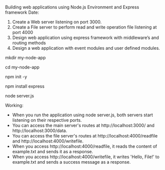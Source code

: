 Building web applications using Node.js Environment and Express framework
Date:
1. Create a Web server listening on port 3000.
2. Create a File server to perform read and write operation file listening at port 4000
3. Design web application using express framework with middleware’s and routing methods
4. Design a web application with event modules and user defined modules.


mkdir my-node-app

cd my-node-app

npm init -y

npm install express

node server.js


Working:

- When you run the application using node server.js, both servers start listening on their respective ports.
- You can access the main server's routes at http://localhost:3000/ and http://localhost:3000/data.
- You can access the file server's routes at http://localhost:4000/readfile and http://localhost:4000/writefile.
- When you access http://localhost:4000/readfile, it reads the content of example.txt and sends it as a response.
- When you access http://localhost:4000/writefile, it writes 'Hello, File!' to example.txt and sends a success message as a response.
